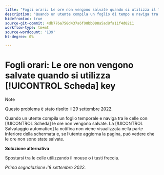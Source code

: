 ```yaml
---
title: "Fogli orari: Le ore non vengono salvate quando si utilizza il tasto Tab"
description: "Quando un utente compila un foglio di tempo e naviga tra le celle con il tasto Tab, le ore non vengono salvate. La notifica di salvataggio automatico non viene visualizzata nella parte inferiore della schermata e, se l’utente aggiorna la pagina, può vedere che le ore non sono state salvate."
hidefromtoc: true
source-git-commit: 4db776a758d437a6f08bb088a5ad8fa11f4d8211
workflow-type: tm+mt
source-wordcount: '139'
ht-degree: 0%

---
```



# Fogli orari: Le ore non vengono salvate quando si utilizza [!UICONTROL Scheda] key

>[!NOTE]
>
>Questo problema è stato risolto il 29 settembre 2022.

Quando un utente compila un foglio temporale e naviga tra le celle con [!UICONTROL Scheda] le ore non vengono salvate. La [!UICONTROL Salvataggio automatico] la notifica non viene visualizzata nella parte inferiore della schermata e, se l’utente aggiorna la pagina, può vedere che le ore non sono state salvate.

**Soluzione alternativa**

Spostarsi tra le celle utilizzando il mouse o i tasti freccia.

_Prima segnalazione l&#39;8 settembre 2022._

